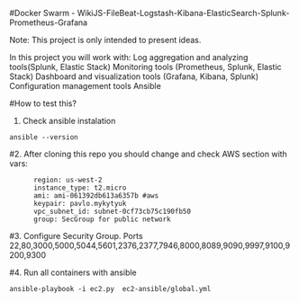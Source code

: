 #Docker Swarm - WikiJS-FileBeat-Logstash-Kibana-ElasticSearch-Splunk-Prometheus-Grafana

Note: This project is only intended to present ideas.

In this project you will work with:
Log aggregation and analyzing tools(Splunk, Elastic Stack)
Monitoring tools (Prometheus, Splunk, Elastic Stack)
Dashboard and visualization tools (Grafana, Kibana, Splunk)
Configuration management tools Ansible

#How to test this?
1. Check ansible instalation
```
ansible --version
```
#2. After cloning this repo you should change and check AWS section with vars:
```
      region: us-west-2
      instance_type: t2.micro
      ami: ami-061392db613a6357b #aws
      keypair: pavlo.mykytyuk
      vpc_subnet_id: subnet-0cf73cb75c190fb50
      group: SecGroup for public network
``` 
#3. Configure Security Group.
Ports 22,80,3000,5000,5044,5601,2376,2377,7946,8000,8089,9090,9997,9100,9200,9300

#4. Run all containers with ansible
```
ansible-playbook -i ec2.py  ec2-ansible/global.yml
```

